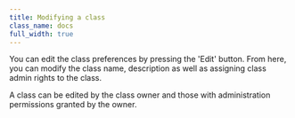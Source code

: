 ```yaml
---
title: Modifying a class
class_name: docs
full_width: true
---
```


You can edit the class preferences by pressing the 'Edit' button. From here, you can modify the class name, description as well as assigning class admin rights to the class.

A class can be edited by the class owner and those with administration permissions granted by the owner.


